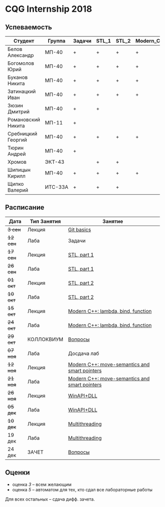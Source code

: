# CQG Internship 2018

## Успеваемость
| Студент            | Группа  | Задачи | STL_1 | STL_2 | Modern_C++ | Колл. | Modern_C++ | Winapi | Multithreading | Экзамен   |
|--------------------|---------|--------|-------|-------|------------|-------|------------|--------|----------------|-----------|
| Белов Александр    | МП-40   | +      | +     | +     | +          | +     | +          | +      | +              | автомат 5 |
| Богомолов Юрий     | МП-40   | +      | +     | +     | +          | +     | +          | +      | +              | автомат 5 |
| Буканов Никита     | МП-40   | +      | +     | +     | +          | +     | +          | +      | +              | автомат 5 |
| Затинацкий Иван    | МП-40   | +      | +     | +     | +          | +     | +          | +      |                |           |
| Зюзин Дмитрий      | МП-40   | +      | +     |       |            |       |            |        |                |           |
| Романовский Никита | МП-11   | +      |       |       |            |       |            |        |                |           |
| Сребницкий Георгий | МП-40   | +      | +     | +     | +          | +     | +          | +      |                |           |
| Тюрин Андрей       | МП-40   | +      |       |       |            |       |            |        |                |           |
| Хромов             | ЭКТ-43  |        | +     | +     |            |       |            |        |                |           |
| Шипицын Кирилл     | МП-40   | +      | +     | +     | +          | +     | +          | +      | +              | автомат 5 |
| Щипко Валерий      | ИТС-33А | +      | +     | +     |            |       |            |        |                |           |

## Расписание
Дата | Тип Занятия | Занятие
-----|-------------|--------
~~3 сен~~ | Лекция | [Git basics](<1. Git/Git Basics.pptx>)
~~12 сен~~ | Лаба | Задачи
~~17 сен~~ | Лекция | [STL, part 1](<2. STL1/STL Containers (2018) summary.pdf>)
~~26 сен~~ | Лаба | [STL, part 1](<2. STL1/Containers and iterators.md>)
~~01 окт~~ | Лекция | [STL, part 2](<3. STL2/STL Algorithms (2018) summary.pdf>)
~~10 окт~~ | Лаба | [STL, part 2](<3. STL2/Алгоритмы и функциональные объекты.md>)
~~15 окт~~ | Лекция | [Modern C++: lambda, bind, function](<4. Modern C++ lambda, bind, function/Modern C++ Lambda, Bind, Function.pdf>)
~~24 окт~~ | Лаба | [Modern C++: lambda, bind, function](<4. Modern C++ lambda, bind, function/Modern C++ Lambda, Bind, Function.md>)
~~29 окт~~ | КОЛЛОКВИУМ | [Вопросы](<Коллоквиум/Вопросы.md>)
~~07 ноя~~ | Лаба | Досдача лаб
~~12 ноя~~ | Лекция | [Modern C++: move-semantics and smart pointers](<5. Modern C++ move semantic, smart pointers/Modern C++. Move Semantic, Smart Pointers.pdf>)
~~21 ноя~~ | Лаба | [Modern C++: move-semantics and smart pointers](<5. Modern C++ move semantic, smart pointers/Modern C++. Move Semantic, Smart Pointers.md>)
~~26 ноя~~ | Лекция | [WinAPI+DLL](<6. WinAPI+DLL/WinAPI+DLL.pdf>)
~~05 дек~~ | Лаба | [WinAPI+DLL](<6. WinAPI+DLL/WinAPI+DLL.md>)
~~10 дек~~ | Лекция | [Multithreading](<7. Multithreading/Multithreading.pdf>)
19 дек | Лаба | [Multithreading](<7. Multithreading/Multithreading.md>)
24 дек | ЗАЧЕТ | [Вопросы](<Зачет/Вопросы.md>)

## Оценки
+ оценка *3* – всем желающим
+ оценка *5* – автоматом для тех, кто сдал все лабораторные работы

Для всех остальных – сдача дифф. зачета. 
